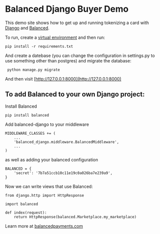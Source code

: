 # Balanced Django Buyer Demo

This demo site shows how to get up and running tokenizing a card with [Django](https://docs.djangoproject.com) and [Balanced](https://www.balancedpayments.com).

To run, create a [virtual environment](http://www.doughellmann.com/articles/pythonmagazine/completely-different/2008-05-virtualenvwrapper/index.html) and then run:

    pip install -r requirements.txt

And create a datebase (you can change the configuration in settings.py to use something other than postgres) and migrate the database:

     python manage.py migrate






And then visit [http://127.0.0.1:8000](http://127.0.0.1:8000)

## To add Balanced to your own Django project:

Install Balanced

    pip install balanced

Add balanced-django to your middleware

    MIDDLEWARE_CLASSES += (
        ...
        'balanced_django.middleware.BalancedMiddleware',
        ...
    )

as well as adding your balanced configuration

    BALANCED = {
        'secret': '7b7a51ccb10c11e19c0a026ba7e239a9',
    }

Now we can write views that use Balanced:

    from django.http import HttpResponse

    import balanced

    def index(request):
        return HttpResponse(balanced.Marketplace.my_marketplace)

Learn more at [balancedpayments.com](www.balancedpayments.com/docs/python)